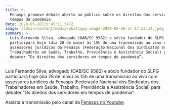 ```yaml
---
title: >-
  Fenasps promove debate aberto ao público sobre os direitos dos servidores em
  tempos de pandemia
date: 2020-05-28T15:45:11.347Z
image: /admin/content/media/whatsapp-image-2020-05-26-at-17.52.14.jpeg
summary: >-
  Luis Fernando Silva, advogado (OAB/SC 9582) e sócio fundador do SLPG
  participará hoje (dia 28 de maio) às 15h de uma transmissão ao vivo com
  assessores jurídicos da Fenasps (Federação Nacional dos Sindicatos dos
  Trabalhadores em Saúde, Trabalho, Previdência e Assistência Social) para
  debater “Os direitos dos servidores em tempos de pandemia”.
---
```

Luis Fernando Silva, advogado (OAB/SC 9582) e sócio fundador do SLPG participará hoje (dia 28 de maio) às 15h de uma transmissão ao vivo com assessores jurídicos da Fenasps (Federação Nacional dos Sindicatos dos Trabalhadores em Saúde, Trabalho, Previdência e Assistência Social) para debater “Os direitos dos servidores em tempos de pandemia”.

Assista a transmissão pelo canal da [Fenasps no Youtube](https://www.youtube.com/fenasps).

